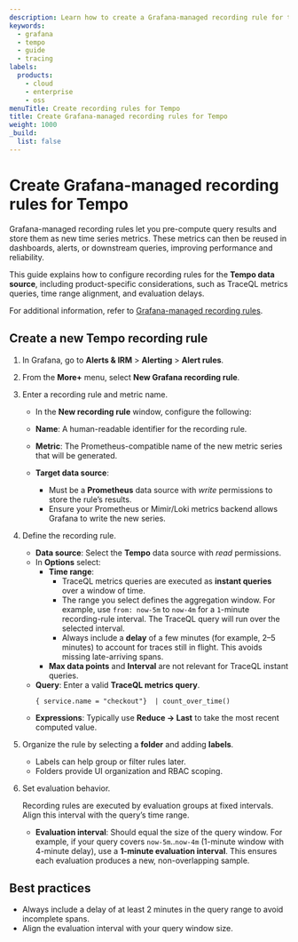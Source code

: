 ```yaml
---
description: Learn how to create a Grafana-managed recording rule for the Tempo data source.
keywords:
  - grafana
  - tempo
  - guide
  - tracing
labels:
  products:
    - cloud
    - enterprise
    - oss
menuTitle: Create recording rules for Tempo
title: Create Grafana-managed recording rules for Tempo
weight: 1000
_build:
  list: false
---
```


# Create Grafana-managed recording rules for Tempo

Grafana-managed recording rules let you pre-compute query results and store them as new time series metrics. These metrics can then be reused in dashboards, alerts, or downstream queries, improving performance and reliability.

This guide explains how to configure recording rules for the **Tempo data source**, including product-specific considerations, such as TraceQL metrics queries, time range alignment, and evaluation delays.

For additional information, refer to [Grafana-managed recording rules](https://grafana.com/docs/grafana/latest/alerting/alerting-rules/create-recording-rules/create-grafana-managed-recording-rules/).

## Create a new Tempo recording rule

1. In Grafana, go to **Alerts & IRM** > **Alerting** > **Alert rules**.
1. From the **More+** menu, select **New Grafana recording rule**.

1. Enter a recording rule and metric name.
   - In the **New recording rule** window, configure the following:

   - **Name**: A human-readable identifier for the recording rule.
   - **Metric**: The Prometheus-compatible name of the new metric series that will be generated.
   - **Target data source**:
     - Must be a **Prometheus** data source with _write_ permissions to store the rule’s results.
     - Ensure your Prometheus or Mimir/Loki metrics backend allows Grafana to write the new series.

1. Define the recording rule.
   - **Data source**: Select the **Tempo** data source with _read_ permissions.
   - In **Options** select:
     - **Time range**:
       - TraceQL metrics queries are executed as **instant queries** over a window of time.
       - The range you select defines the aggregation window. For example, use `from: now-5m` to `now-4m` for a `1`-minute recording-rule interval. The TraceQL query will run over the selected interval.
       - Always include a **delay** of a few minutes (for example, 2–5 minutes) to account for traces still in flight. This avoids missing late-arriving spans.
     - **Max data points** and **Interval** are not relevant for TraceQL instant queries.
   - **Query**: Enter a valid **TraceQL metrics query**.
     ```
     { service.name = "checkout"}  | count_over_time()
     ```
   - **Expressions**: Typically use **Reduce → Last** to take the most recent computed value.

1. Organize the rule by selecting a **folder** and adding **labels**.
   - Labels can help group or filter rules later.
   - Folders provide UI organization and RBAC scoping.

1. Set evaluation behavior.

   Recording rules are executed by evaluation groups at fixed intervals. Align this interval with the query’s time range.
   - **Evaluation interval**: Should equal the size of the query window. For example, if your query covers `now-5m`..`now-4m` (1-minute window with 4-minute delay), use a **1-minute evaluation interval**. This ensures each evaluation produces a new, non-overlapping sample.

## Best practices

- Always include a delay of at least 2 minutes in the query range to avoid incomplete spans.
- Align the evaluation interval with your query window size.
